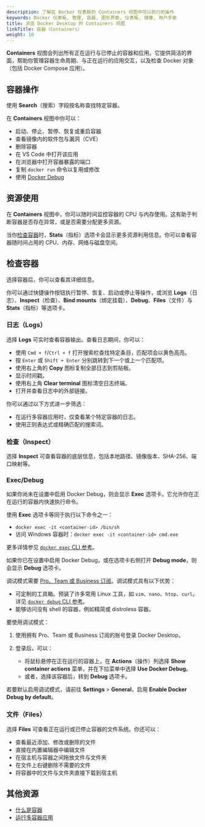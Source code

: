 ```yaml
---
description: 了解在 Docker 仪表板的 Containers 视图中可以执行的操作
keywords: Docker 仪表板, 管理, 容器, 图形界面, 仪表板, 镜像, 用户手册
title: 浏览 Docker Desktop 的 Containers 视图
linkTitle: 容器（Containers）
weight: 10
---
```


**Containers** 视图会列出所有正在运行与已停止的容器和应用。它提供简洁的界面，帮助你管理容器生命周期、与正在运行的应用交互，以及检查 Docker 对象（包括 Docker Compose 应用）。

## 容器操作

使用 **Search**（搜索）字段按名称查找特定容器。

在 **Containers** 视图中你可以：
- 启动、停止、暂停、恢复或重启容器
- 查看镜像内的软件包与漏洞（CVE）
- 删除容器
- 在 VS Code 中打开该应用
- 在浏览器中打开容器暴露的端口
- 复制 `docker run` 命令以复用或修改
- 使用 [Docker Debug](#execdebug)

## 资源使用

在 **Containers** 视图中，你可以随时间监控容器的 CPU 与内存使用。这有助于判断容器是否存在异常，或是否需要分配更多资源。

当你[检查容器](#inspect-a-container)时，**Stats**（指标）选项卡会显示更多资源利用信息。你可以查看容器随时间占用的 CPU、内存、网络与磁盘空间。

## 检查容器

选择容器后，你可以查看其详细信息。

你可以通过快捷操作按钮执行暂停、恢复、启动或停止等操作，或浏览 **Logs**（日志）、**Inspect**（检查）、**Bind mounts**（绑定挂载）、**Debug**、**Files**（文件）与 **Stats**（指标）等选项卡。

### 日志（Logs）

选择 **Logs** 可实时查看容器输出。查看日志期间，你可以：

- 使用 `Cmd + f`/`Ctrl + f` 打开搜索栏查找特定条目，匹配项会以黄色高亮。
- 按 `Enter` 或 `Shift + Enter` 分别跳转到下一个或上一个匹配项。
- 使用右上角的 **Copy** 图标复制全部日志到剪贴板。
- 显示时间戳。
- 使用右上角 **Clear terminal** 图标清空日志终端。
- 打开并查看日志中的外部链接。

你可以通过以下方式进一步筛选：

- 在运行多容器应用时，仅查看某个特定容器的日志。
- 使用正则表达式或精确匹配的搜索词。

### 检查（Inspect）

选择 **Inspect** 可查看容器的底层信息，包括本地路径、镜像版本、SHA-256、端口映射等。

### Exec/Debug

如果你尚未在设置中启用 Docker Debug，则会显示 **Exec** 选项卡。它允许你在正在运行的容器内快速执行命令。

使用 **Exec** 选项卡等同于执行以下命令之一：

- `docker exec -it <container-id> /bin/sh`
- 访问 Windows 容器时：`docker exec -it <container-id> cmd.exe`

更多详情参见 [`docker exec` CLI 参考](/reference/cli/docker/exec/)。

如果你已在设置中启用 Docker Debug，或在选项卡右侧打开 **Debug mode**，则会显示 **Debug** 选项卡。

调试模式需要 [Pro、Team 或 Business 订阅](/subscription/details/)。调试模式具有以下优势：

- 可定制的工具箱。预装了许多常用 Linux 工具，如 `vim`、`nano`、`htop`、`curl`。详见 [`docker debug` CLI 参考](/reference/cli/docker/debug/)。
- 能够访问没有 shell 的容器，例如精简或 distroless 容器。

要使用调试模式：

1. 使用拥有 Pro、Team 或 Business 订阅的账号登录 Docker Desktop。
2. 登录后，可以：

   - 将鼠标悬停在正在运行的容器上，在 **Actions**（操作）列选择 **Show container actions** 菜单，并在下拉菜单中选择 **Use Docker Debug**。
   - 或者，选择该容器后，转到 **Debug** 选项卡。

若要默认启用调试模式，请前往 **Settings** > **General**，启用 **Enable Docker Debug by default**。

### 文件（Files）

选择 **Files** 可查看正在运行或已停止容器的文件系统。你还可以：

- 查看最近添加、修改或删除的文件
- 直接在内置编辑器中编辑文件
- 在宿主机与容器之间拖放文件与文件夹
- 在文件上右键删除不需要的文件
- 将容器中的文件与文件夹直接下载到宿主机

## 其他资源

- [什么是容器](/get-started/docker-concepts/the-basics/what-is-a-container.md)
- [运行多容器应用](/get-started/docker-concepts/running-containers/multi-container-applications.md)
